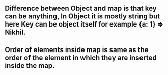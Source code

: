 ## Difference between Object and map is that key can be anything, In Object it is mostly string but here Key can be object itself for example {a: 1} => Nikhil.

## Order of elements inside map is same as the order of the element in which they are inserted inside the map.
